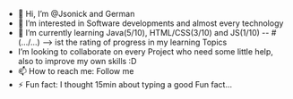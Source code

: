 - 👋 Hi, I’m @Jsonick and German
- 👀 I’m interested in Software developments and almost every technology
- 🌱 I’m currently learning Java(5/10), HTML/CSS(3/10) and JS(1/10) -- #(.../...) --> ist the rating of progress in my learning Topics
- I’m looking to collaborate on every Project who need some little help, also to improve my own skills :D
- 📫 How to reach me: Follow me
- ⚡ Fun fact: I thought 15min about typing a good Fun fact...

